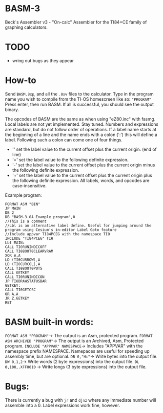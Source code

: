 # BASM-3
Beck's Assembler v3 - "On-calc" Assembler for the TI84+CE family of graphing calculators.

# TODO
- wring out bugs as they appear

# How-to

Send `BASM.8xp`, and all the `.8xv` files to the calculator.
Type in the program name you wish to compile from the TI-OS homescreen like so:
`"PROGRAM"`
Press enter, then run BASM.
If all is successful, you should see the output binary.

The opcodes of BASM are the same as when using "eZ80.inc" with fasmg.
Local labels are not yet implemented. Stay tuned.
Numbers and expressions are standard, but do not follow order of operations.
If a label name starts at the beginning of a line and the name ends with a colon (':') this will define a label.
Following such a colon can come one of four things.
- ''	set the label value to the current offset plus the current origin. (end of line)
- '='	set the label value to the following definite expression.
- '-'	set the label value to the current offset plus the current origin minus the following definite expression.
- '+'	set the label value to the current offset plus the current origin plus the following definite expression.
All labels, words, and opcodes are case-insensitive.


Example program:
```
FORMAT ASM "BIN"
JP MAIN
DB 2
DB "BASM-3.0A Example program",0
//This is a comment
//Lbl is an alternative label define. Useful for jumping around the program using Cesium's in-editor Label Goto feature
//Include appvar TI84PCEG with the namespace TIθ
INCLUDE "TI84PCEG" TIθ
Lbl MAIN:
CALL TIθRUNINDICOFF
CALL TIθBOOTθCLEARVRAM
XOR A,A
LD (TIθCURROW),A
LD (TIθCURCOL),A
CALL TIθBOOTθPUTS
CALL GETKEY
CALL TIθRUNINDICON
JP TIθDRAWSTATUSBAR
GETKEY:
CALL TIθGETCSC
OR A,A
JR Z,GETKEY
RET
```

# BASM built-in words:
`FORMAT ASM "PROGRAM"`-> The output is an Asm, protected program.
`FORMAT ASM ARCHIVED "PROGRAM"`-> The output is an Archived, Asm, Protected program.
`INCLUDE "APPVAR" NAMESPACE`-> Includes "APPVAR" with the namespace prefix NAMESPACE. Namepaces are useful for speeding up assembly time, but are optional.
`DB 0,"Hi"`-> Write bytes into the output file.
`DW 0,1,2`-> Write words (2 byte expressions) into the output file.
`DL 0,100,.XFF0010` -> Write longs (3 byte expressions) into the output file.


# Bugs:
There is currently a bug with `jr` and `djnz` where any immediate number will assemble into a 0. Label expressions work fine, however.


